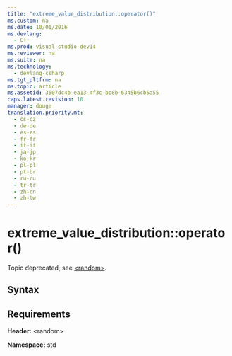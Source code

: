 ```yaml
---
title: "extreme_value_distribution::operator()"
ms.custom: na
ms.date: 10/01/2016
ms.devlang: 
  - C++
ms.prod: visual-studio-dev14
ms.reviewer: na
ms.suite: na
ms.technology: 
  - devlang-csharp
ms.tgt_pltfrm: na
ms.topic: article
ms.assetid: 3607dc4b-ea13-4f3c-bc8b-6345b6cb5a55
caps.latest.revision: 10
manager: douge
translation.priority.mt: 
  - cs-cz
  - de-de
  - es-es
  - fr-fr
  - it-it
  - ja-jp
  - ko-kr
  - pl-pl
  - pt-br
  - ru-ru
  - tr-tr
  - zh-cn
  - zh-tw
---
```

# extreme_value_distribution::operator()
Topic deprecated, see [<random\>](../Topic/%3Crandom%3E.md).  
  
## Syntax  
  
## Requirements  
 **Header:** <random\>  
  
 **Namespace:** std